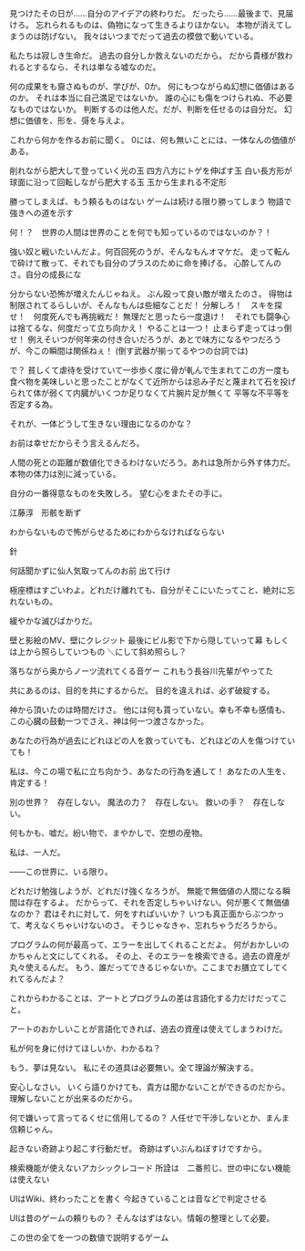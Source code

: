 見つけたその日が……自分のアイデアの終わりだ。
だったら……最後まで、見届けろ。
忘れられるものは、偽物になって生きるよりほかない。
本物が消えてしまうのは防げない。
我々はいつまでだって過去の模倣で動いている。



私たちは寂しき生命だ。
過去の自分しか救えないのだから。
だから貴様が救われるとするなら、それは単なる嘘なのだ。

何の成果をも齎さぬものが、学びが、0か。
何にもつながらぬ幻想に価値はあるのか。
それは本当に自己満足ではないか。
誰の心にも傷をつけられぬ、不必要なものではないか。
判断するのは他人だ。だが、判断を任せるのは自分だ。
幻想に価値を、形を、彁を与えよ。

これから何かを作るお前に聞く。
0には、何も無いことには、一体なんの価値がある。

削れながら肥大して登っていく光の玉
四方八方にトゲを伸ばす玉
白い長方形が球面に沿って回転しながら肥大する玉
玉から生まれる不定形

勝ってしまえば、もう頼るものはない
ゲームは続ける限り勝ってしまう
物語で強きへの道を示す

何！？　世界の人間は世界のことを何でも知っているのではないのか？！

強い奴と戦いたいんだよ。何百回死のうが、そんなもんオマケだ。
走って転んで砕けて散って、それでも自分のプラスのために命を捧げる。
心酔してんのさ。自分の成長にな

分からない恐怖が増えたんじゃねえ。
ぶん殴って良い敵が増えたのさ。
得物は制限されてるらしいが、そんなもんは些細なことだ！
分解しろ！　スキを探せ！　何度死んでも再挑戦だ！
無理だと思ったら一度退け！　それでも闘争心は捨てるな、何度だって立ち向かえ！
やることは一つ！
止まらず走ってはっ倒せ！
例えそいつが何年来の付き合いだろうが、あとで味方になるやつだろうが、今この瞬間は関係ねぇ！
(倒す武器が揃ってるやつの台詞では)

で？
貧しくて虐待を受けていて一歩歩く度に骨が軋んで生まれてこの方一度も食べ物を美味しいと思ったことがなくて近所からは忌み子だと蔑まれて石を投げられて体が弱くて内臓がいくつか足りなくて片腕片足が無くて
平等な不平等を否定する為。

それが、一体どうして生きない理由になるのかな？

お前は幸せだからそう言えるんだろ。


人間の死との距離が数値化できるわけないだろう。あれは急所から外す体力だ。本物の体力は別に減っている。

自分の一番得意なものを失敗しろ。
望む心をまたその手に。

江藤淳　形骸を断ず

わからないもので怖がらせるためにわからなければならない

針

何話聞かずに仙人気取ってんのお前
出て行け

極座標はすごいわよ。どれだけ離れても、自分がそこにいたってこと、絶対に忘れないもの。

緩やかな滅びばかりだ。

壁と影絵のMV、壁にクレジット
最後にビル影で下から隠していって幕
もしくは上から照らしていつもの
＼にして斜め照らし？

落ちながら奥からノーツ流れてくる音ゲー
これもう長谷川先輩がやってた

共にあるのは、目的を共にするからだ。
目的を違えれば、必ず破綻する。

神から頂いたのは時間だけさ。
他には何も貰っていない。幸も不幸も感情も、この心臓の鼓動一つでさえ、神は何一つ渡さなかった。

あなたの行為が過去にどれほどの人を救っていても、どれほどの人を傷つけていても！

私は、今この場で私に立ち向かう、あなたの行為を通して！
あなたの人生を、肯定する！

別の世界？　存在しない。
魔法の力？　存在しない。
救いの手？　存在しない。

何もかも、嘘だ。紛い物で、まやかしで、空想の産物。

私は、一人だ。


――この世界に、いる限り。


どれだけ勉強しようが、どれだけ強くなろうが。
無能で無価値の人間になる瞬間は存在するよ。
だからって、それを否定しちゃいけない。何が悪くて無価値なのか？
君はそれに対して、何をすればいいか？
いつも真正面からぶつかって、考えなくちゃいけないのさ。
そうじゃなきゃ、忘れちゃうだろうから。

プログラムの何が最高って、エラーを出してくれることだよ。
何がおかしいのかちゃんと文にしてくれる。
その上、そのエラーを検索できる。過去の資産が丸々使えるんだ。
もう、誰だってできるじゃないか。ここまでお膳立てしてくれてるんだよ？

これからわかることは、アートとプログラムの差は言語化する力だけだってこと。

アートのおかしいことが言語化できれば、過去の資産は使えてしまうわけだ。

私が何を身に付けてほしいか、わかるね？

もう、夢は見ない。
私にその道具は必要無い。全て理論が解決する。

安心しなさい。
いくら語りかけても、貴方は聞かないことができるのだから。
理解しないことが出来るのだから。

何で嫌いって言ってるくせに信用してるの？
人任せで干渉しないとか、まんま信頼じゃん。

起きない奇跡より起こす行動だぜ。
奇跡はずいぶんねぼすけですから。

検索機能が使えないアカシックレコード
所詮は　二番煎じ、世の中にない機能は使えない

UIはWiki、終わったことを書く
今起きていることは音などで判定させる

UIは昔のゲームの頼りもの？
そんなはずはない。情報の整理として必要。

この世の全てを一つの数値で説明するゲーム